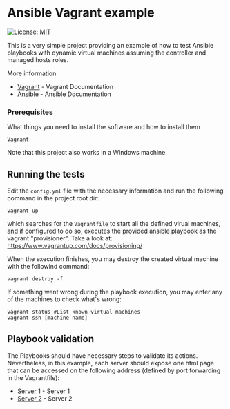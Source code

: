 # Ansible Vagrant example

[![License: MIT](https://img.shields.io/badge/License-MIT-blue.svg)](https://opensource.org/licenses/MIT)

This is a very simple project providing an example of how to test Ansible playbooks with dynamic virtual machines assuming the controller and managed hosts roles.

More information:
* [Vagrant](https://www.vagrantup.com/docs/index.html) - Vagrant Documentation
* [Ansible](https://docs.ansible.com/) - Ansible Documentation

### Prerequisites

What things you need to install the software and how to install them

```
Vagrant
```

Note that this project also works in a Windows machine

## Running the tests

Edit the `config.yml` file with the necessary information and run the following command in the project root dir:

```
vagrant up
```

which searches for the `Vagrantfile` to start all the defined virual machines, and if configured to do so, executes the provided ansible playbook as the vagrant "provisioner". Take a look at: https://www.vagrantup.com/docs/provisioning/

When the execution finishes, you may destroy the created virtual machine with the followind command:

```
vagrant destroy -f
```

If something went wrong during the playbook execution, you may enter any of the machines to check what's wrong:

```
vagrant status #List known virtual machines
vagrant ssh [machine name] 
```

## Playbook validation

The Playbooks should have necessary steps to validate its actions. Nevertheless, in this example, each server should expose one html page that can be accessed on the following address (defined by port forwarding in the Vagrantfile):

* [Server 1](http://127.0.0.1:8001/) - Server 1
* [Server 2](http://127.0.0.1:8002/) - Server 2
